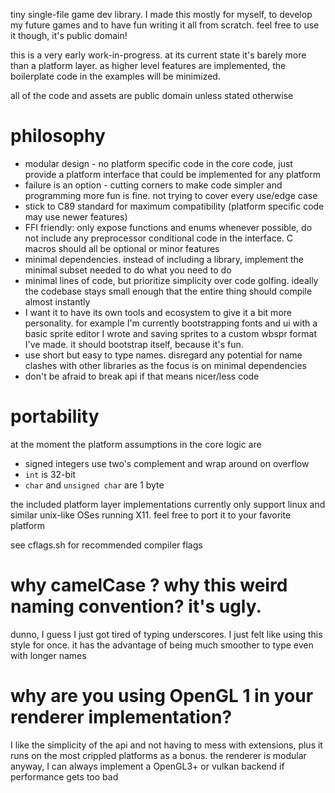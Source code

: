 tiny single-file game dev library. I made this mostly for myself, to develop my future games and to
have fun writing it all from scratch. feel free to use it though, it's public domain!

this is a very early work-in-progress. at its current state it's barely more than a platform layer.
as higher level features are implemented, the boilerplate code in the examples will be minimized.

all of the code and assets are public domain unless stated otherwise

# philosophy

* modular design - no platform specific code in the core code, just provide a platform interface
  that could be implemented for any platform
* failure is an option - cutting corners to make code simpler and programming more fun is fine.
  not trying to cover every use/edge case
* stick to C89 standard for maximum compatibility (platform specific code may use newer features)
* FFI friendly: only expose functions and enums whenever possible, do not include any preprocessor
  conditional code in the interface.  C macros should all be optional or minor features
* minimal dependencies. instead of including a library, implement the minimal subset needed to do
  what you need to do
* minimal lines of code, but prioritize simplicity over code golfing. ideally the codebase stays
  small enough that the entire thing should compile almost instantly
* I want it to have its own tools and ecosystem to give it a bit more personality. for example I'm
  currently bootstrapping fonts and ui with a basic sprite editor I wrote and saving sprites to a
  custom wbspr format I've made. it should bootstrap itself, because it's fun.
* use short but easy to type names. disregard any potential for name clashes with other libraries
  as the focus is on minimal dependencies
* don't be afraid to break api if that means nicer/less code

# portability
at the moment the platform assumptions in the core logic are

* signed integers use two's complement and wrap around on overflow
* `int` is 32-bit
* `char` and `unsigned char` are 1 byte

the included platform layer implementations currently only support linux and similar unix-like OSes
running X11. feel free to port it to your favorite platform

see cflags.sh for recommended compiler flags

# why camelCase ? why this weird naming convention? it's ugly.
dunno, I guess I just got tired of typing underscores. I just felt like using this style for once.
it has the advantage of being much smoother to type even with longer names

# why are you using OpenGL 1 in your renderer implementation?
I like the simplicity of the api and not having to mess with extensions, plus it runs on the most
crippled platforms as a bonus. the renderer is modular anyway, I can always implement a OpenGL3+ or
vulkan backend if performance gets too bad
